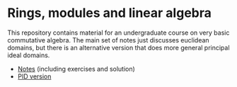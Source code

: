 # Rings, modules and linear algebra

This repository contains material for an undergraduate course on very
basic commutative algebra.  The main set of notes just discusses
euclidean domains, but there is an alternative version that does more
general principal ideal domains.

* [Notes](notes/modules.pdf) (including exercises and solution)
* [PID version](notes/pids.pdf)
